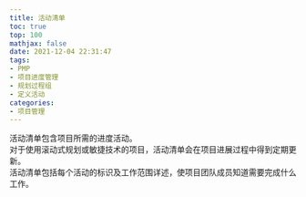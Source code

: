 ```yaml
---
title: 活动清单
toc: true
top: 100
mathjax: false
date: 2021-12-04 22:31:47
tags:
- PMP
- 项目进度管理
- 规划过程组
- 定义活动
categories:
- 项目管理
---
```

活动清单包含项目所需的进度活动。  
对于使用滚动式规划或敏捷技术的项目，活动清单会在项目进展过程中得到定期更新。  
活动清单包括每个活动的标识及工作范围详述，使项目团队成员知道需要完成什么工作。
